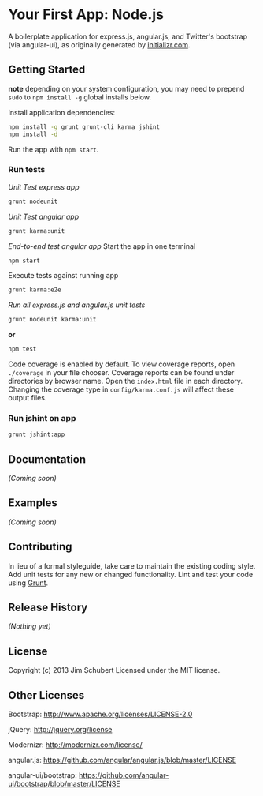 # Your First App: Node.js

A boilerplate application for express.js, angular.js, and Twitter's bootstrap (via angular-ui), as originally generated by [initializr.com](http://www.initializr.com/).

## Getting Started
__note__ depending on your system configuration, you may need to prepend `sudo` to `npm install -g` global installs below.

Install application dependencies:

```Bash
npm install -g grunt grunt-cli karma jshint
npm install -d
```

Run the app with `npm start`.

### Run tests

*Unit Test express app*
```Bash
grunt nodeunit
```

*Unit Test angular app*
```Bash
grunt karma:unit
```

*End-to-end test angular app*
Start the app in one terminal
```Bash
npm start
```
Execute tests against running app
```Bash
grunt karma:e2e
```

*Run all express.js and angular.js unit tests*
```Bash
grunt nodeunit karma:unit
```
**or**
```Bash
npm test
```

Code coverage is enabled by default. To view coverage reports, open `./coverage` in your file chooser. Coverage reports
can be found under directories by browser name. Open the `index.html` file in each directory.  Changing the coverage type
in `config/karma.conf.js` will affect these output files.

### Run jshint on app

```Bash
grunt jshint:app
```

## Documentation
_(Coming soon)_

## Examples
_(Coming soon)_

## Contributing
In lieu of a formal styleguide, take care to maintain the existing coding style. Add unit tests for any new or changed functionality. Lint and test your code using [Grunt](http://gruntjs.com/).

## Release History
_(Nothing yet)_

## License
Copyright (c) 2013 Jim Schubert
Licensed under the MIT license.

## Other Licenses

Bootstrap: http://www.apache.org/licenses/LICENSE-2.0  

jQuery: http://jquery.org/license  

Modernizr: http://modernizr.com/license/  

angular.js: https://github.com/angular/angular.js/blob/master/LICENSE  

angular-ui/bootstrap: https://github.com/angular-ui/bootstrap/blob/master/LICENSE

